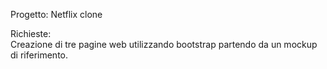 Progetto: Netflix clone

Richieste:<br>
Creazione di tre pagine web utilizzando bootstrap partendo da un mockup di riferimento.
